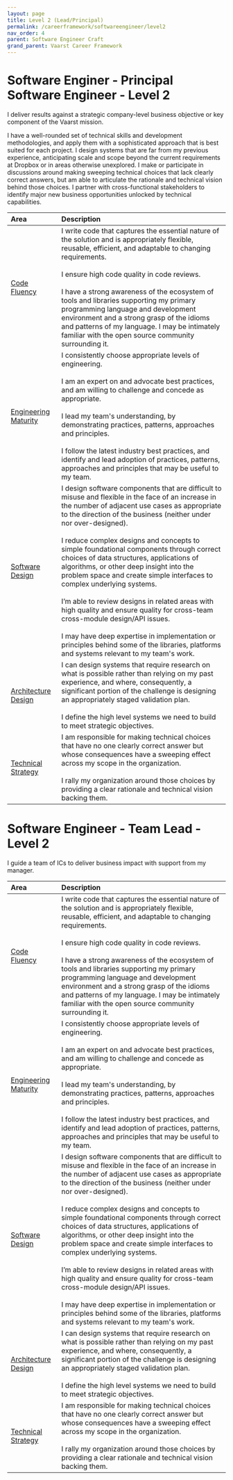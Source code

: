 ```yaml
---
layout: page
title: Level 2 (Lead/Principal)
permalink: /careerframework/softwareengineer/level2
nav_order: 4
parent: Software Engineer Craft
grand_parent: Vaarst Career Framework
---
```


# Software Enginer - Principal Software Engineer - Level 2

I deliver results against a strategic company-level business objective or key component of the Vaarst mission. 

I have a well-rounded set of technical skills and development methodologies, and apply them with a sophisticated approach that is best suited for each project. I design systems that are far from my previous experience, anticipating scale and scope beyond the current requirements at Dropbox or in areas otherwise unexplored. I make or participate in discussions around making sweeping technical choices that lack clearly correct answers, but am able to articulate the rationale and technical vision behind those choices. I partner with cross-functional stakeholders to identify major new business opportunities unlocked by technical capabilities.			

|Area          | Description       |
|:-------------|:------------------|
| [Code Fluency](/careerframework/softwareengineer#code-fluency) | I write code that captures the essential nature of the solution and is appropriately flexible, reusable, efficient, and adaptable to changing requirements. <br><br> I ensure high code quality in code reviews. <br><br> I have a strong awareness of the ecosystem of tools and libraries supporting my primary programming language and development environment and a strong grasp of the idioms and patterns of my language. I may be intimately familiar with the open source community surrounding it. |
| [Engineering Maturity](/careerframework/softwareengineer#engineering-maturity) | I consistently choose appropriate levels of engineering. <br><br> I am an expert on and advocate best practices, and am willing to challenge and concede as appropriate. <br><br> I lead my team's understanding, by demonstrating practices, patterns, approaches and principles. <br><br> I follow the latest industry best practices, and identify and lead adoption of practices, patterns, approaches and principles that may be useful to my team. |
| [Software Design](/careerframework/softwareengineer#software-design) |I design software components that are difficult to misuse and flexible in the face of an increase in the number of adjacent use cases as appropriate to the direction of the business (neither under nor over-designed). <br><br> I reduce complex designs and concepts to simple foundational components through correct choices of data structures, applications of algorithms, or other deep insight into the problem space and create simple interfaces to complex underlying systems. <br><br> I’m able to review designs in related areas with high quality and ensure quality for cross-team cross-module design/API issues. <br><br> I may have deep expertise in implementation or principles behind some of the libraries, platforms and systems relevant to my team's work. |
| [Architecture Design](/careerframework/softwareengineer#architecture-design) | I can design systems that require research on what is possible rather than relying on my past experience, and where, consequently, a significant portion of the challenge is designing an appropriately staged validation plan. <br><br> I define the high level systems we need to build to meet strategic objectives. |
| [Technical Strategy](/careerframework/softwareengineer#technical-strategy) | I am responsible for making technical choices that have no one clearly correct answer but whose consequences have a sweeping effect across my scope in the organization. <br><br> I rally my organization around those choices by providing a clear rationale and technical vision backing them. |

# Software Engineer - Team Lead - Level 2

I guide a team of ICs to deliver business impact with support from my manager. 

|Area          | Description       |
|:-------------|:------------------|
| [Code Fluency](/careerframework/softwareengineer#code-fluency) | I write code that captures the essential nature of the solution and is appropriately flexible, reusable, efficient, and adaptable to changing requirements. <br><br> I ensure high code quality in code reviews. <br><br> I have a strong awareness of the ecosystem of tools and libraries supporting my primary programming language and development environment and a strong grasp of the idioms and patterns of my language. I may be intimately familiar with the open source community surrounding it. |
| [Engineering Maturity](/careerframework/softwareengineer#engineering-maturity) | I consistently choose appropriate levels of engineering. <br><br> I am an expert on and advocate best practices, and am willing to challenge and concede as appropriate. <br><br> I lead my team's understanding, by demonstrating practices, patterns, approaches and principles. <br><br> I follow the latest industry best practices, and identify and lead adoption of practices, patterns, approaches and principles that may be useful to my team. |
| [Software Design](/careerframework/softwareengineer#software-design) | I design software components that are difficult to misuse and flexible in the face of an increase in the number of adjacent use cases as appropriate to the direction of the business (neither under nor over-designed). <br><br> I reduce complex designs and concepts to simple foundational components through correct choices of data structures, applications of algorithms, or other deep insight into the problem space and create simple interfaces to complex underlying systems. <br><br> I’m able to review designs in related areas with high quality and ensure quality for cross-team cross-module design/API issues. <br><br> I may have deep expertise in implementation or principles behind some of the libraries, platforms and systems relevant to my team's work. |
| [Architecture Design](/careerframework/softwareengineer#architecture-design) | I can design systems that require research on what is possible rather than relying on my past experience, and where, consequently, a significant portion of the challenge is designing an appropriately staged validation plan. <br><br> I define the high level systems we need to build to meet strategic objectives. |
| [Technical Strategy](/careerframework/softwareengineer#technical-strategy) | I am responsible for making technical choices that have no one clearly correct answer but whose consequences have a sweeping effect across my scope in the organization. <br><br> I rally my organization around those choices by providing a clear rationale and technical vision backing them. |
